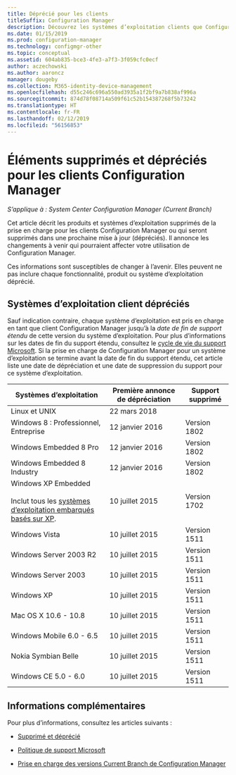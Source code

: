 ```yaml
---
title: Déprécié pour les clients
titleSuffix: Configuration Manager
description: Découvrez les systèmes d’exploitation clients que Configuration Manager ne prend plus en charge.
ms.date: 01/15/2019
ms.prod: configuration-manager
ms.technology: configmgr-other
ms.topic: conceptual
ms.assetid: 604ab835-bce3-4fe3-a7f3-3f059cfc0ecf
author: aczechowski
ms.author: aaroncz
manager: dougeby
ms.collection: M365-identity-device-management
ms.openlocfilehash: d55c246c696a550ad3935a1f2bf9a7b838af996a
ms.sourcegitcommit: 874d78f08714a509f61c52b154387268f5b73242
ms.translationtype: HT
ms.contentlocale: fr-FR
ms.lasthandoff: 02/12/2019
ms.locfileid: "56156853"
---
```

# <a name="removed-and-deprecated-items-for-configuration-manager-clients"></a>Éléments supprimés et dépréciés pour les clients Configuration Manager

*S’applique à : System Center Configuration Manager (Current Branch)*

Cet article décrit les produits et systèmes d’exploitation supprimés de la prise en charge pour les clients Configuration Manager ou qui seront supprimés dans une prochaine mise à jour (dépréciés). Il annonce les changements à venir qui pourraient affecter votre utilisation de Configuration Manager.  

Ces informations sont susceptibles de changer à l’avenir. Elles peuvent ne pas inclure chaque fonctionnalité, produit ou système d’exploitation déprécié.  


## <a name="deprecated-client-operating-systems"></a>Systèmes d’exploitation client dépréciés  

Sauf indication contraire, chaque système d’exploitation est pris en charge en tant que client Configuration Manager jusqu’à la *date de fin de support étendu* de cette version du système d’exploitation. Pour plus d’informations sur les dates de fin du support étendu, consultez le [cycle de vie du support Microsoft](https://support.microsoft.com/lifecycle). Si la prise en charge de Configuration Manager pour un système d’exploitation se termine avant la date de fin du support étendu, cet article liste une date de dépréciation et une date de suppression du support pour ce système d’exploitation.  

|**Systèmes d’exploitation**|**Première annonce de dépréciation**|**Support supprimé**|  
|-|-|-|
|Linux et UNIX|22 mars 2018||
|Windows 8 : Professionnel, Entreprise|12 janvier 2016|Version 1802|
|Windows Embedded 8 Pro|12 janvier 2016|Version 1802|
|Windows Embedded 8 Industry|12 janvier 2016|Version 1802|
|Windows XP Embedded <br><br> Inclut tous les [systèmes d’exploitation embarqués basés sur XP](/sccm/core/plan-design/configs/supported-operating-systems-for-clients-and-devices#windows-embedded-computers).|10 juillet 2015|Version 1702| 
|Windows Vista|10 juillet 2015|Version 1511| 
|Windows Server 2003 R2|10 juillet 2015|Version 1511|
|Windows Server 2003|10 juillet 2015|Version 1511|   
|Windows XP|10 juillet 2015|Version 1511|  
|Mac OS X 10.6 - 10.8|10 juillet 2015|Version 1511|  
|Windows Mobile 6.0 - 6.5|10 juillet 2015|Version 1511|  
|Nokia Symbian Belle|10 juillet 2015|Version 1511|  
|Windows CE 5.0 - 6.0|10 juillet 2015|Version 1511|  



## <a name="more-information"></a>Informations complémentaires

Pour plus d’informations, consultez les articles suivants :

- [Supprimé et déprécié](/sccm/core/plan-design/changes/deprecated/removed-and-deprecated)  

- [Politique de support Microsoft](https://support.microsoft.com/lifecycle)  

- [Prise en charge des versions Current Branch de Configuration Manager](/sccm/core/servers/manage/current-branch-versions-supported)  
